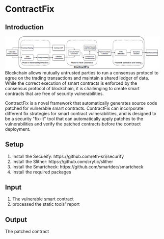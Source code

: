 # ContractFix

## Introduction
![Architecture of ContractPatch](architecture.png)
Blockchain allows mutually untrusted parties to run a consensus protocol to agree on the trading 
transactions and maintain a shared ledger of data. While the correct execution of smart contracts is
enforced by the consensus protocol of blockchain, it is challenging to create smart contracts that 
are free of security vulnerabilities. <br>

ContractFix is a novel framework that automatically generates source code patched for vulnerable smart
contracts. ContractFix can incorporate different fix strategies for smart contract vulnerabilities, and
is designed to be a security "fix-it" tool that can automatically apply patches to the vulnerabilities
and verify the patched contracts before the contract deployment.

## Setup
<ol>
<li> Install the Secueify: https://github.com/eth-sri/securify
<li> Install the Slither: https://github.com/crytic/slither
<li> Install the Smartcheck: https://github.com/smartdec/smartcheck
<li> Install the required packages
</ol>

## Input
<ol>
<li> The vulnerable smart contract
<li> processed the static tools' report
</ol>

## Output

The patched contract

